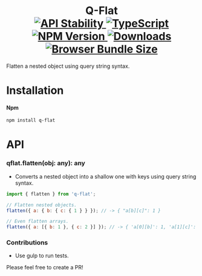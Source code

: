 <h1 align="center">
  <!-- Logo -->
  <br/>
  Q-Flat
	<br/>

  <!-- Stability -->
  <a href="https://nodejs.org/api/documentation.html#documentation_stability_index">
    <img src="https://img.shields.io/badge/stability-stable-brightgreen.svg" alt="API Stability"/>
  </a>
  <!-- TypeScript -->
  <a href="http://typescriptlang.org">
    <img src="https://img.shields.io/badge/%3C%2F%3E-typescript-blue.svg" alt="TypeScript"/>
  </a>
  <!-- NPM version -->
  <a href="https://npmjs.org/package/q-flat">
    <img src="https://img.shields.io/npm/v/q-flat.svg" alt="NPM Version"/>
  </a>
  <!-- Downloads -->
  <a href="https://npmjs.org/package/q-flat">
    <img src="https://img.shields.io/npm/dm/q-flat.svg" alt="Downloads"/>
  </a>
  <!-- Size -->
  <a href="https://npmjs.org/package/q-flat">
    <img src="https://img.shields.io/badge/size-472b-green.svg" alt="Browser Bundle Size"/>
  </a>
</h1>

Flatten a nested object using query string syntax.

# Installation

#### Npm
```console
npm install q-flat
```

# API

### qflat.flatten(obj: any): any

* Converts a nested object into a shallow one with keys using query string syntax.

```javascript
import { flatten } from 'q-flat';

// Flatten nested objects.
flatten({ a: { b: { c: { 1 } } }); // -> { "a[b][c]": 1 }

// Even flatten arrays.
flatten({ a: [{ b: 1 }, { c: 2 }] }); // -> { 'a[0][b]': 1, 'a[1][c]': 2 }
```

### Contributions

* Use gulp to run tests.

Please feel free to create a PR!
